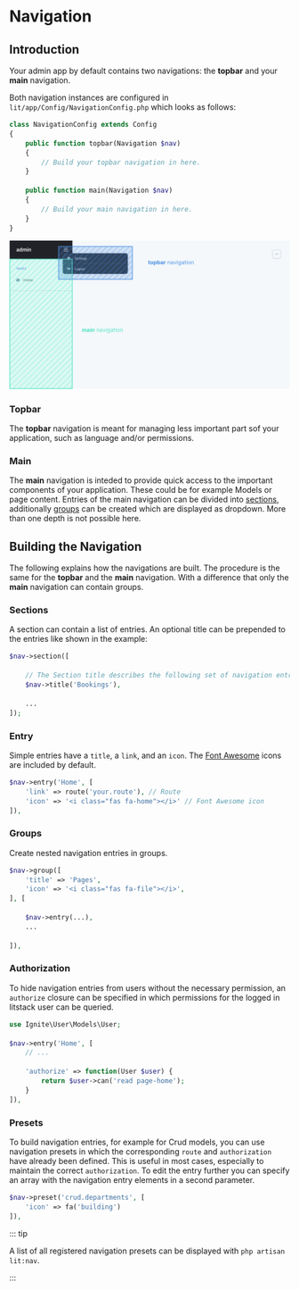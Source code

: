 # Navigation

## Introduction

Your admin app by default contains two navigations: the **topbar** and your
**main** navigation.

Both navigation instances are configured in
`lit/app/Config/NavigationConfig.php` which looks as follows:

```php
class NavigationConfig extends Config
{
    public function topbar(Navigation $nav)
    {
        // Build your topbar navigation in here.
    }

    public function main(Navigation $nav)
    {
        // Build your main navigation in here.
    }
}
```

![navigation](./screens/navigation.jpg 'navigation')

### Topbar

The **topbar** navigation is meant for managing less important part sof your
application, such as language and/or permissions.

### Main

The **main** navigation is inteded to provide quick access to the important
components of your application. These could be for example Models or page
content. Entries of the main navigation can be divided into
[sections](#sections), additionally [groups](#groups) can be created which are
displayed as dropdown. More than one depth is not possible here.

## Building the Navigation

The following explains how the navigations are built. The procedure is the same
for the **topbar** and the **main** navigation. With a difference that only the
**main** navigation can contain groups.

### Sections

A section can contain a list of entries. An optional title can be prepended to
the entries like shown in the example:

```php
$nav->section([

    // The Section title describes the following set of navigation entries.
    $nav->title('Bookings'),

    ...
]);
```

### Entry

Simple entries have a `title`, a `link`, and an `icon`. The
[Font Awesome](https://fontawesome.com/icons?d=gallery&m=free) icons are
included by default.

```php
$nav->entry('Home', [
    'link' => route('your.route'), // Route
    'icon' => '<i class="fas fa-home"></i>' // Font Awesome icon
]),
```

### Groups

Create nested navigation entries in groups.

```php
$nav->group([
    'title' => 'Pages',
    'icon' => '<i class="fas fa-file"></i>',
], [

    $nav->entry(...),
    ...

]),
```

### Authorization

To hide navigation entries from users without the necessary permission, an
`authorize` closure can be specified in which permissions for the logged in
litstack user can be queried.

```php
use Ignite\User\Models\User;

$nav->entry('Home', [
    // ...

    'authorize' => function(User $user) {
        return $user->can('read page-home');
    }
]),
```

### Presets

To build navigation entries, for example for Crud models, you can use navigation
presets in which the corresponding `route` and `authorization` have already been
defined. This is useful in most cases, especially to maintain the correct
`authorization`. To edit the entry further you can specify an array with the
navigation entry elements in a second parameter.

```php
$nav->preset('crud.departments', [
    'icon' => fa('building')
]),
```

::: tip

A list of all registered navigation presets can be displayed with
`php artisan lit:nav`.

:::
